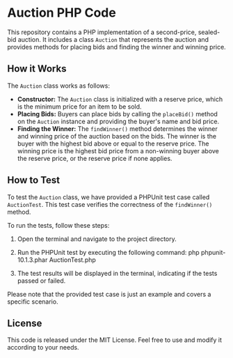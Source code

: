 # Auction PHP Code

This repository contains a PHP implementation of a second-price, sealed-bid auction. It includes a class `Auction` that represents the auction and provides methods for placing bids and finding the winner and winning price.

## How it Works

The `Auction` class works as follows:

- **Constructor:** The `Auction` class is initialized with a reserve price, which is the minimum price for an item to be sold.
- **Placing Bids:** Buyers can place bids by calling the `placeBid()` method on the `Auction` instance and providing the buyer's name and bid price.
- **Finding the Winner:** The `findWinner()` method determines the winner and winning price of the auction based on the bids. The winner is the buyer with the highest bid above or equal to the reserve price. The winning price is the highest bid price from a non-winning buyer above the reserve price, or the reserve price if none applies.

## How to Test

To test the `Auction` class, we have provided a PHPUnit test case called `AuctionTest`. This test case verifies the correctness of the `findWinner()` method.

To run the tests, follow these steps:

1. Open the terminal and navigate to the project directory.

2. Run the PHPUnit test by executing the following command: php phpunit-10.1.3.phar AuctionTest.php

3. The test results will be displayed in the terminal, indicating if the tests passed or failed.

Please note that the provided test case is just an example and covers a specific scenario.

## License

This code is released under the MIT License. Feel free to use and modify it according to your needs.
